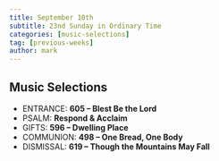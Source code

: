 ```yaml
---
title: September 10th 
subtitle: 23nd Sunday in Ordinary Time
categories: [music-selections]
tag: [previous-weeks]
author: mark
---
```


## Music Selections

- ENTRANCE: **605 – Blest Be the Lord**
- PSALM: **Respond & Acclaim**
- GIFTS: **596 – Dwelling Place**
- COMMUNION: **498 – One Bread, One Body**
- DISMISSAL: **619 – Though the Mountains May Fall**
